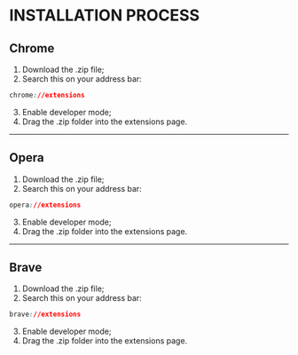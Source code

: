 # INSTALLATION PROCESS
## Chrome
1) Download the .zip file;
2) Search this on your address  bar:
```css
chrome://extensions
```
3) Enable developer mode;
4) Drag the .zip folder into the extensions page.

---------------------------------

## Opera
1) Download the .zip file;
2) Search this on your address  bar:
```css
opera://extensions
```
3) Enable developer mode;
4) Drag the .zip folder into the extensions page.

---------------------------------

## Brave
1) Download the .zip file;
2) Search this on your address  bar:
```css
brave://extensions
```
3) Enable developer mode;
4) Drag the .zip folder into the extensions page.
